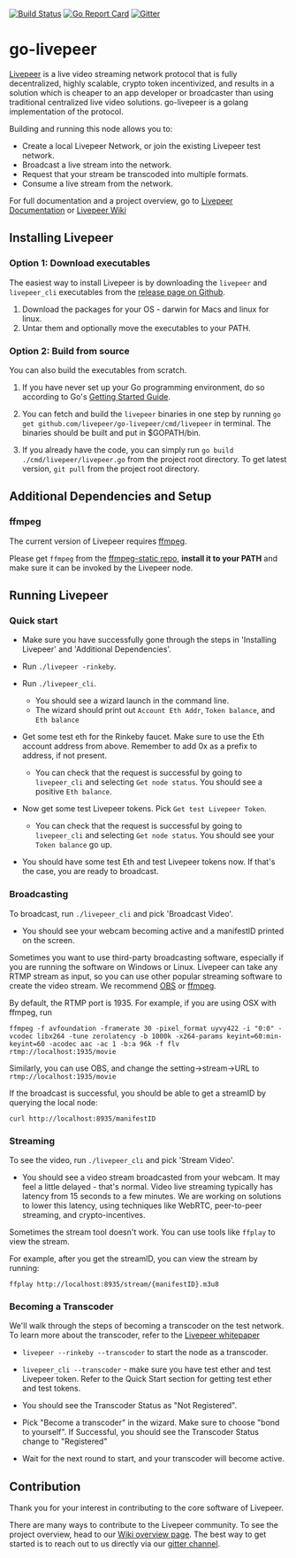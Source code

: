 [![Build Status](https://circleci.com/gh/livepeer/go-livepeer.svg?style=shield&circle-token=e33534f6f4e2a6af19bb1596d7b72767a246cbab)](https://circleci.com/gh/livepeer/go-livepeer/tree/master)
[![Go Report Card](https://goreportcard.com/badge/github.com/livepeer/go-livepeer)](https://goreportcard.com/report/github.com/livepeer/go-livepeer)
[![Gitter](https://img.shields.io/gitter/room/nwjs/nw.js.svg)](https://gitter.im/livepeer/Lobby)

# go-livepeer
[Livepeer](https://livepeer.org) is a live video streaming network protocol that is fully decentralized, highly scalable, crypto token incentivized, and results in a solution which is cheaper to an app developer or broadcaster than using traditional centralized live video solutions.  go-livepeer is a golang implementation of the protocol.

Building and running this node allows you to:

* Create a local Livepeer Network, or join the existing Livepeer test network.
* Broadcast a live stream into the network.
* Request that your stream be transcoded into multiple formats.
* Consume a live stream from the network.

For full documentation and a project overview, go to
[Livepeer Documentation](http://livepeer.readthedocs.io/en/latest/index.html) or [Livepeer Wiki](https://github.com/livepeer/wiki/wiki)

## Installing Livepeer
### Option 1: Download executables
The easiest way to install Livepeer is by downloading the `livepeer` and `livepeer_cli` executables from the [release page on Github](https://github.com/livepeer/go-livepeer/releases). 

1. Download the packages for your OS - darwin for Macs and linux for linux. 
2. Untar them and optionally move the executables to your PATH.

### Option 2: Build from source
You can also build the executables from scratch.  

1. If you have never set up your Go programming environment, do so according to Go's [Getting Started Guide](https://golang.org/doc/install).

2. You can fetch and build the `livepeer` binaries in one step by running `go get github.com/livepeer/go-livepeer/cmd/livepeer` in terminal. The binaries should be built and put in $GOPATH/bin.

3. If you already have the code, you can simply run `go build ./cmd/livepeer/livepeer.go` from the project root directory. To get latest version, `git pull` from the project root directory.

## Additional Dependencies and Setup

### ffmpeg
The current version of Livepeer requires [ffmpeg](https://www.ffmpeg.org/).

Please get `ffmpeg` from the [ffmpeg-static repo](https://github.com/livepeer/ffmpeg-static), **install it to your PATH** and make sure it can be invoked by the Livepeer node.


## Running Livepeer

### Quick start
- Make sure you have successfully gone through the steps in 'Installing Livepeer' and 'Additional Dependencies'.

- Run `./livepeer -rinkeby`. 

- Run `./livepeer_cli`.
  * You should see a wizard launch in the command line. 
  * The wizard should print out `Account Eth Addr`, `Token balance`, and `Eth balance`

- Get some test eth for the Rinkeby faucet. Make sure to use the Eth account address from above. Remember to add 0x as a prefix to address, if not present.
  * You can check that the request is successful by going to `livepeer_cli` and selecting `Get node status`. You should see a positive `Eth balance`.

- Now get some test Livepeer tokens. Pick `Get test Livepeer Token`.  
  * You can check that the request is successful by going to `livepeer_cli` and selecting `Get node status`. You should see your `Token balance` go up.

- You should have some test Eth and test Livepeer tokens now.  If that's the case, you are ready to broadcast.


### Broadcasting

To broadcast, run `./livepeer_cli` and pick 'Broadcast Video'.  
  * You should see your webcam becoming active and a manifestID printed on the screen.

Sometimes you want to use third-party broadcasting software, especially if you are running the software on Windows or Linux. Livepeer can take any RTMP stream as input, so you can use other popular streaming software to create the video stream. We recommend [OBS](https://obsproject.com/download) or [ffmpeg](https://www.ffmpeg.org/).

By default, the RTMP port is 1935.  For example, if you are using OSX with ffmpeg, run

`ffmpeg -f avfoundation -framerate 30 -pixel_format uyvy422 -i "0:0" -vcodec libx264 -tune zerolatency -b 1000k -x264-params keyint=60:min-keyint=60 -acodec aac -ac 1 -b:a 96k -f flv rtmp://localhost:1935/movie`

Similarly, you can use OBS, and change the setting->stream->URL to `rtmp://localhost:1935/movie`

If the broadcast is successful, you should be able to get a streamID by querying the local node:

`curl http://localhost:8935/manifestID`

### Streaming

To see the video, run `./livepeer_cli` and pick 'Stream Video'.
  * You should see a video stream broadcasted from your webcam.  It may feel a little delayed - that's normal. Video live streaming typically has latency from 15 seconds to a few minutes. We are working on solutions to lower this latency, using techniques like WebRTC, peer-to-peer streaming, and crypto-incentives.

Sometimes the stream tool doesn't work.  You can use tools like `ffplay` to view the stream.

For example, after you get the streamID, you can view the stream by running:

`ffplay http://localhost:8935/stream/{manifestID}.m3u8`

### Becoming a Transcoder

We'll walk through the steps of becoming a transcoder on the test network.  To learn more about the transcoder, refer to the [Livepeer whitepaper](https://github.com/livepeer/wiki/blob/master/WHITEPAPER.md)

- `livepeer --rinkeby --transcoder` to start the node as a transcoder.

- `livepeer_cli --transcoder` - make sure you have test ether and test Livepeer token.  Refer to the Quick Start section for getting test ether and test tokens.

- You should see the Transcoder Status as "Not Registered".

- Pick "Become a transcoder" in the wizard.  Make sure to choose "bond to yourself".  If Successful, you should see the Transcoder Status change to "Registered"

- Wait for the next round to start, and your transcoder will become active.


## Contribution
Thank you for your interest in contributing to the core software of Livepeer.

There are many ways to contribute to the Livepeer community. To see the project overview, head to our [Wiki overview page](https://github.com/livepeer/wiki/wiki/Project-Overview). The best way to get started is to reach out to us directly via our [gitter channel](https://gitter.im/livepeer/Lobby).
